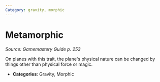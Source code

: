 ```yaml
---
Category: gravity, morphic
---
```

# Metamorphic  
*Source: Gamemastery Guide p. 253*  

On planes with this trait, the plane's physical nature can be changed by things other than physical force or magic.

- **Categories**: Gravity, Morphic